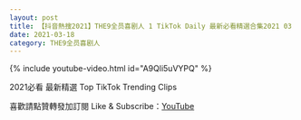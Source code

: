 ```yaml
---
layout: post
title: 【抖音熱搜2021】THE9全员喜剧人 1 TikTok Daily 最新必看精選合集2021 03 18
date: 2021-03-18
category: THE9全员喜剧人
---
```


{% include youtube-video.html id="A9Qli5uVYPQ" %}

2021必看 最新精選 Top TikTok Trending Clips

喜歡請點贊轉發加訂閱 Like & Subscribe：[YouTube](https://www.youtube.com/channel/UCAoR7VcanIPd04uEq_GIylA/videos)

